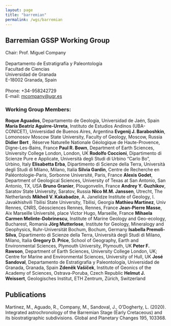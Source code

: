 ```yaml
---
layout: page
title: "barremian"
permalink: /wgs/barremian
---
```

## Barremian GSSP Working Group

<div class="person-grid">
    <div class="person">
        <div>
            <img src="https://stratigraphy.org/subcommission-cretaceous/images/person-company.jpg" alt="" />
        </div>
        <div class="contact-details">
            Chair: Prof. Miguel Company<br />
            <br />
            Departamento de Estratigrafía y Paleontología<br />
            Facultad de Ciencias<br />
            Universidad de Granada<br />
            E-18002 Granada, Spain<br />
            <br />
            Phone: +34-958242729<br />
            E-mail: <a href="mcompany@ugr.es">mcompany@ugr.es</a>
        </div>
    </div>
</div>

### Working Group Members:

**Roque Aguados**, Departamento de Geología, Universidad de Jaén, Spain
**María Beatriz Aguirre-Urreta**, Instituto de Estudios Andinos (UBA-CONICET), Universidad de Buenos Aires, Argentina
**Evgenij J. Baraboshkin**, Lomonosov Moscow State University, Faculty of Geology, Moscow, Russia
**Didier Bert** , Réserve Naturelle Nationale Géologique de Haute-Provence, Digne-Les-Bains, France
**Paul R. Bown**, Department of Earth Sciences, University College London, London, UK
**Rodolfo Coccioni**, Dipartimento di Scienze Pure e Applicate, Università degli Studi di Urbino “Carlo Bo”, Urbino, Italy
**Elisabetta Erba**, Dipartimento di Scienze della Terra, Università degli Studi di Milano, Milano, Italia
**Silvia Gardin**, Centre de Recherche en Paléontologie-Paris, Sorbonne Université, Paris, France
**Alexis Godet**, Department of Geological Sciences, University of Texas at San Antonio, San Antonio, TX, USA
**Bruno Granier**, Plougonvelin, France
**Andrey Y. Guzhikov**, Saratov State University, Saratov, Russia
**Nico M.M. Janssen**, Utrecht, The Netherlands
**Mikheil V. Kakabadze**, A. Janelidze Institute of Geology, I. Javakhishvili Tbilisi State University, Tbilisi, Georgia
**Mathieu Martinez**, Univ Rennes, CNRS, Géosciences Rennes, Rennes, France
**Jean-Pierre Masse**, Aix Marseille Université, place Victor Hugo, Marseille, France
**Mihaela Carmen Melinte-Dobrinescu**, Institute of Marine Geology and Geo-ecology, Bucharest, Romania
**Jörg Mutterlose**, Institute for Geology, Mineralogy and Geophysics, Ruhr-Universität Bochum, Bochum, Germany
**Isabella Premoli-Silva**, Dipartimento di Scienze della Terra, Università degli Studi di Milano, Milano, Italia
**Gregory D. Price**, School of Geography, Earth and Environmental Sciences, Plymouth University, Plymouth, UK
**Peter F. Rawson**, Department of Earth Sciences, University College London, UK; Centre for Marine and Environmental Sciences, University of Hull, UK
**José Sandoval**, Departamento de Estratigrafía y Paleontología, Universidad de Granada, Granada, Spain
**Zdenĕk Vašíček**, Institute of Geonics of the Academy of Sciences, Ostrava-Poruba, Czech Republic
**Helmut J. Weissert**, Geologisches Institut, ETH Zentrum, Zürich, Switzerland

## Publications
Martinez, M., Aguado, R., Company, M., Sandoval, J., O’Dogherty, L. (2020). Integrated astrochronology of the Barremian Stage (Early Cretaceous) and its biostratigraphic subdivisions. Global and Planetary Changes 195, 103368.

<!--
### Relevant publications arising from members of the Barremian WG in 2018-2019:

Melliti, S., Reboulet, S., Ben Haj Ali, N., Arfaoui, M.S., Zargouni, F., Memmi, L. 2019. Ammonoid and foraminiferal biostratigraphy from uppermost Valanginian to lowermost Barremian of the Jebel Boulahouajeb section (northern Tunisia). Journal of African Earth Sciences, 151, 438-460.

Bert, D., Bersac, S., Juárez-Tuiz, J., Hughes, Z. 2018. Size reduction and ornamental oscillation within a Barremian lineage of giant heteromorphic ammonites (Early Cretaceous, northwestern Tethyan margin). Cretaceous Research, 88, 173-186.

Charbonnier, G., Godet, A., Bodin, S., Adatte, T., Föllmi, K.B. 2018. Mercury anomalies, volcanic pulses, and drowning episodes along the northern Tethyan margin during the latest Hauterivian-earliest Aptian. Palaeogeography, Palaeoclimatology, Palaeoecology, 505, 337-350.

Frau, C., Tendil, A.J.B., Lanteaume, C., Masse, J.P., Pictet, A., Bulot, L.G., Luber, T.L., Redfern, J., Borgomano, J.R., Léonide, P., Fournier, F., Massonnat, G. 2018. Late Barremian- early Aptian ammonite bioevents from the Urgonian-type series of Provence, southeast France: Regional stratigraphic correlations and implications for dating the peri-Vocontian carbonate platforms. Cretaceous Research, 90, 222-253.

Lukeneder, A. 2018. A new ammonoid fauna from the Northern Calcareous Alps (upper Hauterivian-lower Barremian, Austria). Cretaceous Research, 88, 158-172.

Premoli-Silva, I., Soldan, D.M., Petrizzo, M.R. 2018. Upper Hauterivian-upper Barremian planktonic foraminiferal assemblages from the Arroyo Gilico section (southern Spain). Journal of Foraminiferal Research, 48, 314-355.

Reboulet, S., Szives, O., Aguirre-Urreta, B., Barragán, R., Company, M., Frau, C., Kakabadze, M.V., Klein, J., Moreno-Bedmar, J.A., Lukeneder, A., Pictet, A., Ploch, I., Raisossadat, S.N, Vašíček, Z., Baraboshkin, E.J., Mitta, V.V. 2018. Report of the 6th International Meeting of the IUGS Lower Cretaceous Ammonite Working Group, the Kilian Group (Vienna, Austria, 20th August 2017). Cretaceous Research, 91, 100-110.
-->
